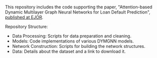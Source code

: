 This repository includes the code supporting the paper, "Attention-based Dynamic Multilayer Graph Neural Networks for Loan Default Prediction", [published at EJOR](https://www.sciencedirect.com/science/article/pii/S0377221724007288).

Repository Structure:

- Data Processing: Scripts for data preparation and cleaning.
- Models: Code implementations of various DYMGNN models.
- Network Construction: Scripts for building the network structures.
- Data: Details about the dataset and a link to download it.
